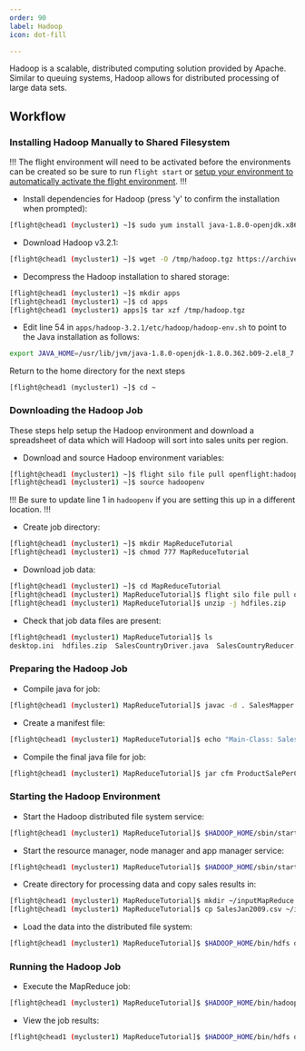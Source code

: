 ```yaml
---
order: 90
label: Hadoop
icon: dot-fill

---
```


Hadoop is a scalable, distributed computing solution provided by Apache. Similar to queuing systems, Hadoop allows for distributed processing of large data sets.

## Workflow

### Installing Hadoop Manually to Shared Filesystem

!!!
The flight environment will need to be activated before the environments can be created so be sure to run `flight start` or [setup your environment to automatically activate the flight environment](/flight_environment_usage/flight_overview/flight_system/#activating-the-flight-system).
!!!

- Install dependencies for Hadoop (press 'y' to confirm the installation when prompted):
```bash
[flight@chead1 (mycluster1) ~]$ sudo yum install java-1.8.0-openjdk.x86_64 java-1.8.0-openjdk-devel.x86_64
```
- Download Hadoop v3.2.1:
```bash
[flight@chead1 (mycluster1) ~]$ wget -O /tmp/hadoop.tgz https://archive.apache.org/dist/hadoop/common/hadoop-3.2.1/hadoop-3.2.1.tar.gz
```
- Decompress the Hadoop installation to shared storage:
```bash
[flight@chead1 (mycluster1) ~]$ mkdir apps
[flight@chead1 (mycluster1) ~]$ cd apps
[flight@chead1 (mycluster1) apps]$ tar xzf /tmp/hadoop.tgz
```
- Edit line 54 in `apps/hadoop-3.2.1/etc/hadoop/hadoop-env.sh` to point to the Java installation as follows:
```bash
export JAVA_HOME=/usr/lib/jvm/java-1.8.0-openjdk-1.8.0.362.b09-2.el8_7.x86_64/jre
```

Return to the home directory for the next steps
```
[flight@chead1 (mycluster1) ~]$ cd ~
```

### Downloading the Hadoop Job

These steps help setup the Hadoop environment and download a spreadsheet of data which will Hadoop will sort into sales units per region.

- Download and source Hadoop environment variables:
```bash
[flight@chead1 (mycluster1) ~]$ flight silo file pull openflight:hadoop/hadoopenv
[flight@chead1 (mycluster1) ~]$ source hadoopenv
```

!!!
Be sure to update line 1 in `hadoopenv` if you are setting this up in a different location.
!!!

- Create job directory:
```bash
[flight@chead1 (mycluster1) ~]$ mkdir MapReduceTutorial
[flight@chead1 (mycluster1) ~]$ chmod 777 MapReduceTutorial
```
- Download job data:
```bash
[flight@chead1 (mycluster1) ~]$ cd MapReduceTutorial
[flight@chead1 (mycluster1) MapReduceTutorial]$ flight silo file pull openflight:hadoop/hdfiles.zip
[flight@chead1 (mycluster1) MapReduceTutorial]$ unzip -j hdfiles.zip
```
- Check that job data files are present:
```bash
[flight@chead1 (mycluster1) MapReduceTutorial]$ ls
desktop.ini  hdfiles.zip  SalesCountryDriver.java  SalesCountryReducer.java  SalesJan2009.csv  SalesMapper.java
```
### Preparing the Hadoop Job

- Compile java for job:
```bash
[flight@chead1 (mycluster1) MapReduceTutorial]$ javac -d . SalesMapper.java SalesCountryReducer.java SalesCountryDriver.java
```
- Create a manifest file:
```bash
[flight@chead1 (mycluster1) MapReduceTutorial]$ echo "Main-Class: SalesCountry.SalesCountryDriver" >> Manifest.txt
```
- Compile the final java file for job:
```bash
[flight@chead1 (mycluster1) MapReduceTutorial]$ jar cfm ProductSalePerCountry.jar Manifest.txt SalesCountry/*.class
```
### Starting the Hadoop Environment

- Start the Hadoop distributed file system service:
```bash
[flight@chead1 (mycluster1) MapReduceTutorial]$ $HADOOP_HOME/sbin/start-dfs.sh
```
- Start the resource manager, node manager and app manager service:
```bash
[flight@chead1 (mycluster1) MapReduceTutorial]$ $HADOOP_HOME/sbin/start-yarn.sh
```
- Create directory for processing data and copy sales results in:
```bash
[flight@chead1 (mycluster1) MapReduceTutorial]$ mkdir ~/inputMapReduce
[flight@chead1 (mycluster1) MapReduceTutorial]$ cp SalesJan2009.csv ~/inputMapReduce/
```
- Load the data into the distributed file system:
```bash
[flight@chead1 (mycluster1) MapReduceTutorial]$ $HADOOP_HOME/bin/hdfs dfs -ls ~/inputMapReduce
```
### Running the Hadoop Job

- Execute the MapReduce job:
```bash
[flight@chead1 (mycluster1) MapReduceTutorial]$ $HADOOP_HOME/bin/hadoop jar ProductSalePerCountry.jar ~/inputMapReduce ~/mapreduce_output_sales
```

- View the job results:
```bash
[flight@chead1 (mycluster1) MapReduceTutorial]$ $HADOOP_HOME/bin/hdfs dfs -cat ~/mapreduce_output_sales/part-00000 | more
```
